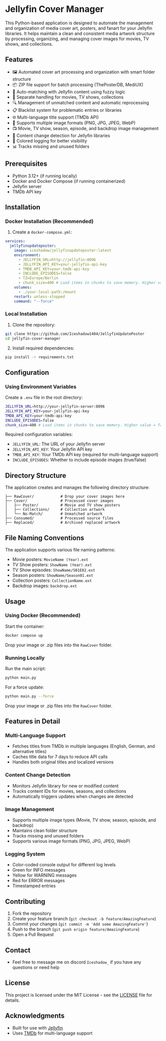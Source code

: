 # Jellyfin Cover Manager

This Python-based application is designed to automate the management and organization of media cover art, posters, and fanart for your Jellyfin libraries. It helps maintain a clean and consistent media artwork structure by processing, organizing, and managing cover images for movies, TV shows, and collections.

## Features

- 🖼️ Automated cover art processing and organization with smart folder structure
- 📦 ZIP file support for batch processing (ThePosterDB, MediUX)
- 🔄 Auto-matching with Jellyfin content using fuzzy logic
- 📁 Separate handling for movies, TV shows, collections
- 🔍 Management of unmatched content and automatic reprocessing
- 📋 Blacklist system for problematic entries or libraries
- 🌐 Multi-language title support (TMDb API)
- 🎨 Supports multiple image formats (PNG, JPG, JPEG, WebP)
- 📺 Movie, TV show, season, episode, and backdrop image management
- 🔄 Content change detection for Jellyfin libraries
- 🎨 Colored logging for better visibility
- 📊 Tracks missing and unused folders

## Prerequisites

- Python 3.12+ (if running locally)
- Docker and Docker Compose (if running containerized)
- Jellyfin server
- TMDb API key

## Installation

### Docker Installation (Recommended)

1. Create a `docker-compose.yml`:
```yaml
services:
  jellyfinupdateposter:
    image: iceshadow/jellyfinupdateposter:latest
    environment:
      - JELLYFIN_URL=http://jellyfin:8096
      - JELLYFIN_API_KEY=your-jellyfin-api-key
      - TMDB_API_KEY=your-tmdb-api-key
      - INCLUDE_EPISODES=false
      - TZ=Europe/Berlin
      - chunk_size=400 # Load items in chunks to save memory. Higher value = faster, but more RAM usage
    volumes:
      - ./your-local-path:/mount
    restart: unless-stopped
    command: "--force"
```

### Local Installation

1. Clone the repository:
```bash
git clone https://github.com/Iceshadow1404/JellyfinUpdatePoster
cd jellyfin-cover-manager
```

2. Install required dependencies:
```bash
pip install -r requirements.txt
```

## Configuration

### Using Environment Variables

Create a `.env` file in the root directory:
```bash
JELLYFIN_URL=http://your-jellyfin-server:8096
JELLYFIN_API_KEY=your-jellyfin-api-key
TMDB_API_KEY=your-tmdb-api-key
INCLUDE_EPISODES=false
chunk_size=400 # Load items in chunks to save memory. Higher value = faster, but more RAM usage
```

Required configuration variables:
- `JELLYFIN_URL`: The URL of your Jellyfin server
- `JELLYFIN_API_KEY`: Your Jellyfin API key
- `TMDB_API_KEY`: Your TMDb API key (required for multi-language support)
- `INCLUDE_EPISODES`: Whether to include episode images (true/false)

## Directory Structure

The application creates and manages the following directory structure:

```
├── RawCover/            # Drop your cover images here
├── Cover/               # Processed cover images
│   ├── Poster/          # Movie and TV show posters
│   ├── Collections/     # Collection artwork
│   └── No-Match/        # Unmatched artwork
├── Consumed/            # Processed source files
├── Replaced/            # Archived replaced artwork
```

## File Naming Conventions

The application supports various file naming patterns:

- Movie posters: `MovieName (Year).ext`
- TV Show posters: `ShowName (Year).ext`
- TV Show episodes: `ShowName/S01E02.ext`
- Season posters: `ShowName/Season01.ext`
- Collection posters: `CollectionName.ext`
- Backdrop images: `backdrop.ext`

## Usage

### Using Docker (Recommended)

Start the container:
```bash
docker compose up
```

Drop your image or .zip files into the `RawCover` folder.

### Running Locally

Run the main script:
```bash
python main.py
```

For a force update:
```bash
python main.py --force
```
Drop your image or .zip files into the `RawCover` folder.


## Features in Detail

### Multi-Language Support
- Fetches titles from TMDb in multiple languages (English, German, and alternative titles)
- Caches title data for 7 days to reduce API calls
- Handles both original titles and localized versions

### Content Change Detection
- Monitors Jellyfin library for new or modified content
- Tracks content IDs for movies, seasons, and collections
- Automatically triggers updates when changes are detected

### Image Management
- Supports multiple image types (Movie, TV show, season, episode, and backdrop)
- Maintains clean folder structure
- Tracks missing and unused folders
- Supports various image formats (PNG, JPG, JPEG, WebP)

### Logging System
- Color-coded console output for different log levels
- Green for INFO messages
- Yellow for WARNING messages
- Red for ERROR messages
- Timestamped entries

## Contributing

1. Fork the repository
2. Create your feature branch (`git checkout -b feature/AmazingFeature`)
3. Commit your changes (`git commit -m 'Add some AmazingFeature'`)
4. Push to the branch (`git push origin feature/AmazingFeature`)
5. Open a Pull Request

## Contact

- Feel free to message me on discord `Iceshadow_` if you have any questions or need help

## License

This project is licensed under the MIT License - see the [LICENSE](LICENSE) file for details.

## Acknowledgments

- Built for use with [Jellyfin](https://jellyfin.org/)
- Uses [TMDb](https://www.themoviedb.org/) for multi-language support